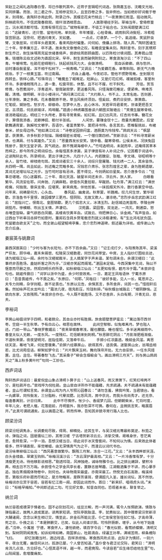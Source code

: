 <!-- { "loadSidebar": true } -->
    宋赵立之闻礼选阳春白雪，将已作散列其中。近蒋子宣辑昭代词选，张荫嘉玉谷、沈瞻文光裕，实同排纂。而张、沈二君之作，互相参定刻入，且至四卷之多，皆非例也。当如绝妙好词载于卷末，则得矣。袁陶轩亦用此例，附录己作。其蝶恋花夹竹桃云：“一夜萧萧红雨湿。摇动微风，斜映疏帘月。不信武陵春寂寂。琅玕泪洒相思血。    人面那堪经岁别。翠袖当年，曾倚修篁立。沅水湘流都可惜。无情有恨花应泣。”赋物有新意，不徒工于粘合也。又秋闱题壁满江红云：“这破青衫，还只管、留他何用。单则是、年年矮屋，心枯骨痛。疏雨斜风诗鬓短，冷肴粗饭宫厨送。没奈何、把酒问青天，天如甕。    一点点，灯悬梦。一个个，虱逃缝。笑鼠肝虫臂，文章屈宋。烂得羊头君莫笑，看来鸡肋时偏重。问何如、傀儡上排场，随人弄。”陶轩困诸生二十年，举孝廉方正，卒不遇，故未免文章憎命之叹。有瞻衮堂集未刻。陶轩是书，刻于其甥郑耐生乔迁，耐生妹壻周克延世绪善倚声，尝欲绘周郎顾曲图，以匹陈检讨填词图。其寿菰山馆集，钱塘陈云伯文述称为直超北宋，早卒，耐生哀而破例附刻之。寒食浪淘沙云：“不了四山青。午暖啼莺。杜鹃花密碍鞋行。扶起纸钱风力大，会做清明。    我自诉卿卿。病与愁并。旧时潘岳鬓星星。浑不相干松树下，一椀青精。”又调云：“为爱藕花香。单等斜阳。断无气力晚梳妆。手了一枝黄玉笛，吹过南厢。    月自上蠡墙。今夜初凉。管他不惯野鸳鸯。坐到银河西转去，铁样心肠。”珍珠帘云：“睡魔去了眠难定。短屏山、又是灯花红烬。襆被孤楼，客里秋怀冷。多谢墙梢残月上，透一重、松窗帘影。休整。且不衫不履，栏干斜凭。    芳径。筼筜修倩，与芭蕉阔叶，浮青遥并。替我破寂寥，更送番风阵。只怪海棠花睡足，便紧唤、唤难苏醒。清境。做明朝、半日小楼诗兴。”病闷满江红云：“大约斯人，书不上、太常名姓。否则甚，壮年潦倒，兼之多病。花未春酣原不艳，草当风疾终须劲。怪奚奴、煮药日安排，萧萧鼎。    忙笔砚，猢狲性。愁岁月，蜉蝣命。忽梦中人告，此心休冷。天若早将君辈死，世谁更把吾文定。古须眉，何氏欲端详，鸡啼醒。”题虞小林绣幕围香读六朝图买陂塘云：“笑儒生酸寒骨相，谁消艳福如此。明经三十头颅老，那有寻常青紫。如幻耳。且幻出风流，红杏尚书事。簪花女子，算偎我添香，泥卿捧砚、都付半张纸。    人闲世。要赚金钗十二，商量先撇图史。后堂歌舞通宵宴，孰解咬文嚼字。吾语尔。者富贵繁华，莫把诗书恃。各言其志。愿椎髻挑丝，布裙舂米，娇女母边侍。”他如满江红云：“诗卷定因排闷富，酒肠莫为怜钱窄。”鹧鸪天云：“枫瑟瑟，获萧萧。许多秋影夕阳描。隔楼烟密长堤暗，一个僧归第四桥。”贺新凉云：“不料寻常薪米债，也满肩、付与英雄负。”又云：“思量西发长安笑。镜中看、酸寒骨相，公侯未肖。况挟兔园残册子，狠欠玉堂才调。其气疏达，颇不愧湖海楼中人。”竹垞选明词，未就而卒，述庵得其草本而梓之，即今所传之明词综也。余每惜其多渗漏，吴子律尝有补人补词之作，记其概于词话中。近读陶轩此书，所录明词，更出子律之外，凡四十八人。内若魏安、张楷、李文靖、邬昭明等十余人，皆竹枝、柳枝绝句耳。其成词者实三十余人，词综只登屠隆、钱光绣一二人，其余皆佚。夫四明一隅，尚且如此，则述庵之荒略多矣。况钱忠介肃乐、张忠烈煌言之辈，身为胜朝遗献，其词尤足增坛坫之光乎。当竹垞时容有忌讳，匿不得见，今则炳如日星矣。忠介唐多令云：“往事总堪嗟。归心逐暮鸦，二十年、南北天涯。破屋半间还未许，浮云外，旅人家。    白眼看繁华。风流安在耶。问奔驰、几辆麻鞋。欲借东风重拾取，早蹴损。牡丹芽。”满江红云：“满世疮痍，何独我、藜床支骨。应堪笑、新来病鬼，伴他贫客。一抹孤烟天外冷，数行香篆空中结。问年来、祠祷是何方，心头血。    春风起，幽禽说。秋草罢，听鶗鴂。叹几何生世，繁华顿歇。京洛鱼书千里恨，故园蝶梦三更月。怪阴阳、无故又欺人，凄凉绝。”忠烈步岳忠武韵满江红云：“屈指兴亡，恨南北、皇图销歇。更几个孤忠大义，冰清玉烈。赵信城边羌笛雨，李陵台畔胡笳月。惨模糊、吹出玉关情，声凄切。    汉苑露，梁园雪。双龙逝，一鸿灭。剩逋臣，怒击唾壶皆缺。豪气欲吞白凤髓，高楼肯饮黄羊血。试拨云、待把捧日心，诉金阙。”有声皆血，如过西台下听皋羽击碎竹如意时。董阆石含莼乡赘笔载忠烈就义诗极凄惋，有“生比鸿毛犹负国，死留碧血欲支天”之句。而全谢山祖望鲒埼亭集，忠介忠烈神道碑，叙述最为详核。或传谢山为忠介后身。

姜宸英与姚鼐词

    姜西溟宸英曰：“少时与客为长短句，亦不下百余曲。”又曰：“记壬戌灯夕，与阳羡陈其年、梁溪严荪友、顾华峰，嘉禾朱锡鬯、松陵吴汉槎数君，同饮花间草堂。中席，主人指纱灯图绘古迹，请为赋临江仙一阕。余时与汉槎赋裁半，主人摘某字于声未谐，某句调未合。余谓汉槎曰：‘此事终非吾胜场，盍姑听客之所为乎。’汉槎亦笑起而阁笔。”湛园未定稿。今西溟集中无词，殆以不惬意而尽删之欤。然观四明乐府所录，如秋柳临江仙云：“五更知有恨，碧月冷于霜。”未尝非佳句也。姚姬传鼐曰：“词学以浙中为盛，余少时尝效焉。一日，嘉定王凤喈语休 宁戴东原曰：‘吾昔畏姬传，今不畏之矣。’东原曰，‘何耶。’凤喈曰：‘彼好多能，见人一长，辄思并之。夫专力则精，杂学则粗，故不足畏也。’东原以见告，余悚其言，多所舍弃，词其一也。”惜抱轩后集。然如咏芦花水龙吟云：“霜浓几夜，宿凫影压，玲珑秋碎。”咏秋蝶台城路云：“楼阴静悄。正欲向东家，又依残照。”未尝非合作也。今人既不能胜场，又不忍舍弃，头白有期，汗青无日，悲夫。

李裕词

    李房山裕倡词学于四明，和者颇众，其自业亦时有胜撰。旅舍题壁菩萨蛮云：“篱边落尽西邻枣。空庭一半生秋草。予有白云心。相思在故林。    此间空郁郁。似兔难离月。梦也阻人还。门前一带山。”春晓罗敷媚云：“夜来翠幌春寒浅，醒也朦胧。睡也惺忪。多半迷离细雨中。    春皇太似人无赖，一度东风。一度残红。花信朝来到刺桐。”秋思醉花阴云：“月影渐肥梧渐瘦。不道秋来骤。夜夜望明河，屈指佳期，又落牵牛后。    手撷小红凉露透。晚砌金风溜。离思绕天涯，蓦地飞来，何处箜篌奏。”俞醉六经慕房山，欲得其传，适丧偶，遂娶房山女，翁壻齿相若，比尤词苑佳话。柳絮如梦令云：“片片飘来玉树。舞向珠帘开处。无力自安排，一任东风措置。且住。且住。带著春愁飞去。”其采桑子“柳会含烟榆会飞，画出清明三月天”。则与房山鹧鸪天之“海上秋多黄叶村”句同一工妙也。

西庐词话

    陶轩西庐词话曰：最爱倪韭山象占清明卜算子云：“山上送春风，雨又萧萧下。红笑红啼两不分，是杜鹃开也。”尝戏呼为倪杜鹃。韭山尝自评所作不能蕴藉，先求疏通。夫不疏通未有能蕴藉者，韭山可谓知言矣。余谓韭山戏为内人写照沁园春云：“请勿含羞，拂我吟笺，当君镜台。看一丸螺翠，同怜鬓发，三分脂粉，代晕双腮。比恁风流，房中京兆，而我头衔尚秀才。还无奈、每逢春离别，计日归来。    此中不尽情怀。怅少小、香闺梦几回。但朝朝柴米，忙将时度，年年儿女，老把人催。花落庭前，月明窗外，我亦愁深不可猜。春何在，且微挑言笑，略展眉开。”此真可谓疏通矣。且以画眉之笔，转而传神，吾知其非貌寻常行路人比也。

顾梁汾词

    顾梁汾短调隽永，长调委宛尽致，得周、柳精处。迹其生平，与吴汉槎兆骞最称莫逆，秋笳之诗，弹指之词，固是骚坛二妙。其寄汉槎 宁古塔贺新凉云云，浓挚交情，艰难身世，苍茫离思，愈转愈深，一字一泪。吾想汉槎当日，得此词于冰天雪窖间，不知何以为情。后来效此体者极多，然平铺直叙，率觉嚼蜡，由无深情真气为之干，而漫云以词代书也。
    梁汾咏寒柳临江仙云：“西风著意做繁华。飘残三月絮，冻合一江花。”又云：“永丰西畔即天涯。白头金缕曲，翠黛玉钩斜。”咏梅浣溪沙云：“冻云深护最高枝。”又云：“一片冷香惟有梦，十分清瘦更无诗。待他移影说相思。”剔透玲珑，风神独绝，诚咏物雅令也。比之排比嫩辞，襞积冷典，相去岂不万万哉。余尝怪今之学金风亭长者，置静志居琴趣、江湖载酒集于不讲，而心摹手追，独在茶烟阁体物卷中，则何也。夫咏物南宋最盛，亦南宋最工。然傥无白石高致，梅溪绮思，第取乐府补题而尽和之，是方物略耳，是群芳谱耳，便谓超凡入圣，雄长词坛，其不然欤。咏梅词亦见赏于容若，容若有忆江南一阕，即因此词而作。首曰：“新来好、唱得虎头词。”末曰：“标格早梅知。”中间即述此二句。可见好文章，知音自同也。恐观者未省，聊复举之。

纳兰词

    纳兰容若成德深于情者也。固不必刻划花问，俎豆兰畹，而一声河满，辄令人怅惘欲涕。情致与弹指最近，故两人遂成莫逆。读两家短调，觉阮亭脱胎温、李，犹费拟议。其中赠寄梁汾贺新凉大酺诸阕，念念以来生相订交，情至此，非金石所能比坚。仆亡友侯官张任如仁恬，才高命薄，死之日，仆挽之云：“本是肺腑交，已矣，似此人间谁识我。可怜肝肠断，嗟乎，从今地下始逢君。”戊申，仆寓居 宁德，寒食怀人，凄怆欲绝，填百字令云：“春光似箭，看莺娇蝶懒，清明又到。梨树阴阴闻故鬼，如诉如啼如祷。南国家山，杜鹃滴血，绿遍王孙草。满城苦雨，柳条檐际飞扫。    却忆张籍当时，酒边戏语，百样添烦恼。寒食西风吹点泪，此际才为情好。一别六年，夜台无雁，幽信何从讨。孤游已屡，个人曾否知道。”盖仆曾与君泛论交际，君笑曰：“清明肯流几点泪，方见好也。”心怪其语不祥，越一年，而君竟殁。今读容若“后生缘恐结他生里”句，山阳闻笛，愈增腹痛矣。
